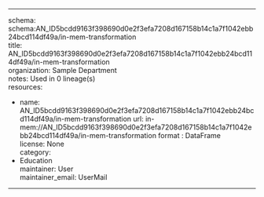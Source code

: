 


---  
schema: schema:AN_ID5bcdd9163f398690d0e2f3efa7208d167158b14c1a7f1042ebb24bcd114df49a/in-mem-transformation  
title: AN_ID5bcdd9163f398690d0e2f3efa7208d167158b14c1a7f1042ebb24bcd114df49a/in-mem-transformation  
organization: Sample Department  
notes: Used in 0 lineage(s)  
resources:  
  - name: AN_ID5bcdd9163f398690d0e2f3efa7208d167158b14c1a7f1042ebb24bcd114df49a/in-mem-transformation 
    url: in-mem://AN_ID5bcdd9163f398690d0e2f3efa7208d167158b14c1a7f1042ebb24bcd114df49a/in-mem-transformation 
    format : DataFrame  
license: None  
category:
  - Education  
maintainer: User  
maintainer_email: UserMail  
---